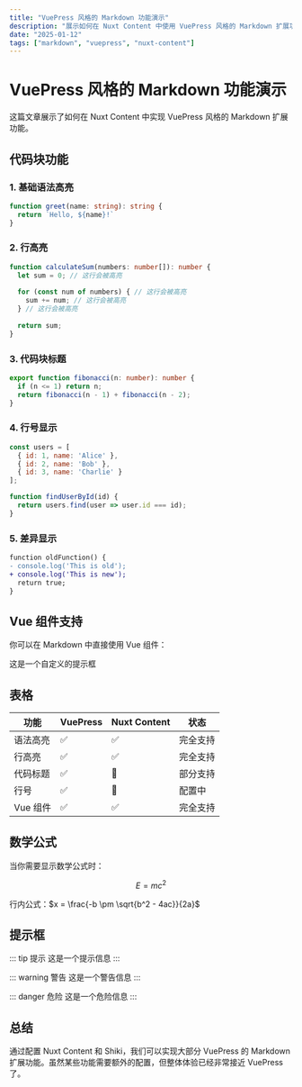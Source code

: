```yaml
---
title: "VuePress 风格的 Markdown 功能演示"
description: "展示如何在 Nuxt Content 中使用 VuePress 风格的 Markdown 扩展功能"
date: "2025-01-12"
tags: ["markdown", "vuepress", "nuxt-content"]
---
```


# VuePress 风格的 Markdown 功能演示

这篇文章展示了如何在 Nuxt Content 中实现 VuePress 风格的 Markdown 扩展功能。

## 代码块功能

### 1. 基础语法高亮

```typescript
function greet(name: string): string {
  return `Hello, ${name}!`
}
```

### 2. 行高亮

```typescript {2,4-6}
function calculateSum(numbers: number[]): number {
  let sum = 0; // 这行会被高亮
  
  for (const num of numbers) { // 这行会被高亮
    sum += num; // 这行会被高亮
  } // 这行会被高亮
  
  return sum;
}
```

### 3. 代码块标题

```typescript title="utils/math.ts"
export function fibonacci(n: number): number {
  if (n <= 1) return n;
  return fibonacci(n - 1) + fibonacci(n - 2);
}
```

### 4. 行号显示

```javascript showLineNumbers
const users = [
  { id: 1, name: 'Alice' },
  { id: 2, name: 'Bob' },
  { id: 3, name: 'Charlie' }
];

function findUserById(id) {
  return users.find(user => user.id === id);
}
```

### 5. 差异显示

```diff
function oldFunction() {
- console.log('This is old');
+ console.log('This is new');
  return true;
}
```

## Vue 组件支持

你可以在 Markdown 中直接使用 Vue 组件：

<div class="bg-blue-100 p-4 rounded">
  这是一个自定义的提示框
</div>

## 表格

| 功能 | VuePress | Nuxt Content | 状态 |
|------|----------|--------------|------|
| 语法高亮 | ✅ | ✅ | 完全支持 |
| 行高亮 | ✅ | ✅ | 完全支持 |
| 代码标题 | ✅ | 🔄 | 部分支持 |
| 行号 | ✅ | 🔄 | 配置中 |
| Vue 组件 | ✅ | ✅ | 完全支持 |

## 数学公式

当你需要显示数学公式时：

$$
E = mc^2
$$

行内公式：$x = \frac{-b \pm \sqrt{b^2 - 4ac}}{2a}$

## 提示框

::: tip 提示
这是一个提示信息
:::

::: warning 警告
这是一个警告信息
:::

::: danger 危险
这是一个危险信息
:::

## 总结

通过配置 Nuxt Content 和 Shiki，我们可以实现大部分 VuePress 的 Markdown 扩展功能。虽然某些功能需要额外的配置，但整体体验已经非常接近 VuePress 了。
